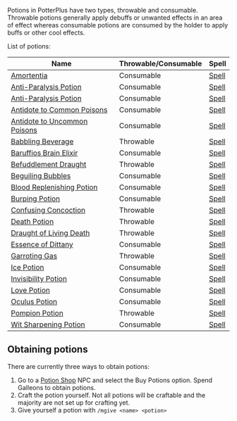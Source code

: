 Potions in PotterPlus have two types, throwable and consumable. Throwable potions generally apply debuffs or unwanted effects in an area of effect whereas consumable potions are consumed by the holder to apply buffs or other cool effects.

List of potions:

| Name | Throwable/Consumable | Spell |
|------|----------------------|-------|
| [Amortentia](https://github.com/tsgrissom/PotterPlus/blob/master/wands/potions/amortentia.yml)| Consumable | [Spell](https://github.com/tsgrissom/PotterPlus/blob/master/spells/potions/amortentia.yml) |
| [Anti-Paralysis Potion](https://github.com/tsgrissom/PotterPlus/blob/master/wands/potions/anti_paralysis_potion.yml) | Consumable | [Spell](https://github.com/tsgrissom/PotterPlus/blob/master/spells/potions/anti_paralysis_potion.yml) |
| [Anti-Paralysis Potion](https://github.com/tsgrissom/PotterPlus/blob/master/wands/potions/anti_paralysis_potion.yml) | Consumable | [Spell](https://github.com/tsgrissom/PotterPlus/blob/master/spells/potions/anti_paralysis_potion.yml) |
| [Antidote to Common Poisons](https://github.com/tsgrissom/PotterPlus/blob/master/wands/potions/antidote_to_common_poisons.yml) | Consumable | [Spell](https://github.com/tsgrissom/PotterPlus/blob/master/spells/potions/antidote_to_common_poisons.yml)
| [Antidote to Uncommon Poisons](https://github.com/tsgrissom/PotterPlus/blob/master/wands/potions/antidote_to_uncommon_poisons.yml) | Consumable | [Spell](https://github.com/tsgrissom/PotterPlus/blob/master/spells/potions/antidote_to_uncommon_poisons.yml) |
| [Babbling Beverage](https://github.com/tsgrissom/PotterPlus/blob/master/wands/potions/babbling_beverage.yml) | Throwable | [Spell](https://github.com/tsgrissom/PotterPlus/blob/master/spells/potions/babbling_beverage.yml) |
| [Baruffios Brain Elixir](https://github.com/tsgrissom/PotterPlus/blob/master/wands/potions/baruffios_brain_elixir.yml) | Consumable | [Spell](https://github.com/tsgrissom/PotterPlus/blob/master/spells/potions/baruffios_brain_elixir.yml) |
| [Befuddlement Draught](https://github.com/tsgrissom/PotterPlus/blob/master/wands/potions/befuddlement_draught.yml) | Throwable | [Spell](https://github.com/tsgrissom/PotterPlus/blob/master/spells/potions/befuddlement_draught.yml) |
| [Beguiling Bubbles](https://github.com/tsgrissom/PotterPlus/blob/master/wands/potions/beguiling_bubbles.yml) | Consumable | [Spell](https://github.com/tsgrissom/PotterPlus/blob/master/spells/potions/beguiling_bubbles.yml) |
| [Blood Replenishing Potion](https://github.com/tsgrissom/PotterPlus/blob/master/wands/potions/blood_replenishing_potion.yml) | Consumable | [Spell](https://github.com/tsgrissom/PotterPlus/blob/master/wands/spells/blood_replenishing_potion.yml) |
| [Burping Potion](https://github.com/tsgrissom/PotterPlus/blob/master/wands/potions/burping_potion.yml) | Consumable | [Spell](https://github.com/tsgrissom/PotterPlus/blob/master/spells/potions/burping_potion.yml) |
| [Confusing Concoction](https://github.com/tsgrissom/PotterPlus/blob/master/wands/potions/confusing_concoction.yml) | Throwable | [Spell](https://github.com/tsgrissom/PotterPlus/blob/master/spells/potions/confusing_concoction.yml) |
| [Death Potion](https://github.com/tsgrissom/PotterPlus/blob/master/wands/potions/death_potion.yml) | Throwable | [Spell](https://github.com/tsgrissom/PotterPlus/blob/master/spells/potions/death_potion.yml) |
| [Draught of Living Death](https://github.com/tsgrissom/PotterPlus/blob/master/wands/potions/draught_of_living_death.yml) | Throwable | [Spell](https://github.com/tsgrissom/PotterPlus/blob/master/spells/potions/draught_of_living_death.yml) |
| [Essence of Dittany](https://github.com/tsgrissom/PotterPlus/blob/master/wands/potions/essence_of_dittany.yml) | Consumable | [Spell](https://github.com/tsgrissom/PotterPlus/blob/master/spells/potions/essence_of_dittany.yml) |
| [Garroting Gas](https://github.com/tsgrissom/PotterPlus/blob/master/wands/potions/garroting_gas.yml) | Throwable | [Spell](https://github.com/tsgrissom/PotterPlus/blob/master/spells/potions/garroting_gas.yml) |
| [Ice Potion](https://github.com/tsgrissom/PotterPlus/blob/master/wands/potions/ice_potion.yml) | Consumable | [Spell](https://github.com/tsgrissom/PotterPlus/blob/master/spells/potions/ice_potion.yml) |
| [Invisibility Potion](https://github.com/tsgrissom/PotterPlus/blob/master/wands/potions/invisibility_potion.yml) | Consumable | [Spell](https://github.com/tsgrissom/PotterPlus/blob/master/spells/potions/invisibility_potion.yml) |
| [Love Potion](https://github.com/tsgrissom/PotterPlus/blob/master/wands/potions/love_potion.yml) | Consumable | [Spell](https://github.com/tsgrissom/PotterPlus/blob/master/spells/potions/love_potion.yml) |
| [Oculus Potion](https://github.com/tsgrissom/PotterPlus/blob/master/wands/potions/oculus_potion.yml) | Consumable | [Spell](https://github.com/tsgrissom/PotterPlus/blob/master/spells/potions/oculus_potion.yml) |
| [Pompion Potion](https://github.com/tsgrissom/PotterPlus/blob/master/wands/potions/pompion_potion.yml) | Throwable | [Spell](https://github.com/tsgrissom/PotterPlus/blob/master/spells/potions/pompion_potion.yml) |
| [Wit Sharpening Potion](https://github.com/tsgrissom/PotterPlus/blob/master/wands/potions/wit_sharpening_potion.yml) | Consumable | [Spell](https://github.com/tsgrissom/PotterPlus/blob/master/spells/potions/wit_sharpening_potion.yml) |

## Obtaining potions

There are currently three ways to obtain potions:

1. Go to a [Potion Shop](https://github.com/PotterPlus/PotterPlus/wiki/Shops) NPC and select the Buy Potions option. Spend Galleons to obtain potions.
2. Craft the potion yourself. Not all potions will be craftable and the majority are not set up for crafting yet.
3. Give yourself a potion with `/mgive <name> <potion>`